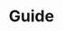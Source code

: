 ---
home: true
icon: lightbulb
title: Guide
heroImage: /ico.svg
heroText: DAO Cab Guide
tagline: DAO.Cab Guide. 
features:
  - title: Syber Connect
    icon: link
    details: TBD.
    link: /guide/syber-connect.html 
---